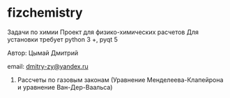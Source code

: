 # fizchemistry
Задачи по химии
Проект для физико-химических расчетов
Для установки требует python 3 +, pyqt 5

Автор: Цымай Дмитрий

email: dmitry-zy@yandex.ru

1. Рассчеты по газовым законам (Уравнение Менделеева-Клапейрона и уравнение Ван-Дер-Ваальса)
